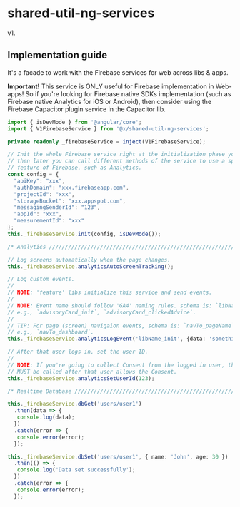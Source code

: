 # shared-util-ng-services

v1.

## Implementation guide

It's a facade to work with the Firebase services for web across libs & apps.

**Important!** This service is ONLY useful for Firebase implementation in Web-apps! So if you're looking for Firebase native SDKs implementation (such as Firebase native Analytics for iOS or Android), then consider using the Firebase Capacitor plugin service in the Capacitor lib.

```ts
import { isDevMode } from '@angular/core';
import { V1FirebaseService } from '@x/shared-util-ng-services';

private readonly _firebaseService = inject(V1FirebaseService);

// Init the whole Firebase service right at the initialization phase your app,
// then later you can call different methods of the service to use a specific
// feature of Firebase, such as Analytics.
const config = {
  "apiKey": "xxx",
  "authDomain": "xxx.firebaseapp.com",
  "projectId": "xxx",
  "storageBucket": "xxx.appspot.com",
  "messagingSenderId": "123",
  "appId": "xxx",
  "measurementId": "xxx"
};
this._firebaseService.init(config, isDevMode());

/* Analytics //////////////////////////////////////////////////////////////// */

// Log screens automatically when the page changes.
this._firebaseService.analyticsAutoScreenTracking();

// Log custom events.
//
// NOTE: 'feature' libs initialize this service and send events.
//
// NOTE: Event name should follow 'GA4' naming rules. schema is: `libName_eventName`.
// e.g., `advisoryCard_init`, `advisoryCard_clickedAdvice`.
//
// TIP: For page (screen) navigaion events, schema is: `navTo_pageName`.
// e.g., `navTo_dashboard`.
this._firebaseService.analyticsLogEvent('libName_init', {data: 'something'});

// After that user logs in, set the user ID.
//
// NOTE: If you're going to collect Consent from the logged in user, this method
// MUST be called after that user allows the Consent.
this._firebaseService.analyticsSetUserId(123);

/* Realtime Database //////////////////////////////////////////////////////// */

this._firebaseService.dbGet('users/user1')
  .then(data => {
   console.log(data);
  })
  .catch(error => {
   console.error(error);
  });

this._firebaseService.dbSet('users/user1', { name: 'John', age: 30 })
  .then(() => {
   console.log('Data set successfully');
  })
  .catch(error => {
   console.error(error);
  });
```

